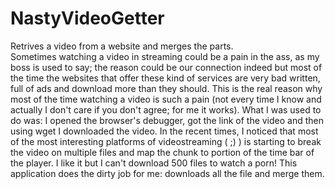 # NastyVideoGetter
Retrives a video from a website and merges the parts.<br/>
Sometimes watching a video in streaming could be a pain in the ass, as my boss is used to say; the reason could be our connection indeed but 
most of the time the websites that offer these kind of services are very bad written, full of ads and download more than they should. 
This is the real reason why most of the time watching a video is such a pain (not every time I know and actually I don't care if you don't agree; for me it works).
What I was used to do was: I opened the browser's debugger, got the link of the video and then using wget I downloaded the video.
In the recent times, I noticed that most of the most interesting platforms of videostreaming ( ;) ) is starting to break the video on multiple files and map the chunk
to portion of the time bar of the player. I like it but I can't download 500 files to watch a porn! This application does the dirty job for me: downloads all the file and merge them.
 
